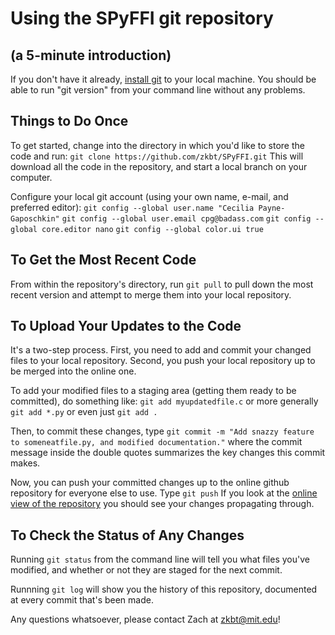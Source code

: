 Using the SPyFFI git repository
===============================
(a 5-minute introduction)
-------------------------

If you don't have it already, [install git](http://git-scm.com/book/en/v2/Getting-Started-Installing-Git) to your local machine. You should be able to run "git version" from your command line without any problems.

Things to Do Once
-----------------
To get started, change into the directory in which you'd like to store the code and run:
`git clone https://github.com/zkbt/SPyFFI.git`
This will download all the code in the repository, and start a local branch on your computer.

Configure your local git account (using your own name, e-mail, and preferred editor):
`git config --global user.name "Cecilia Payne-Gaposchkin"`
`git config --global user.email cpg@badass.com`
`git config --global core.editor nano`
`git config --global color.ui true`

To Get the Most Recent Code
---------------------------
From within the repository's directory, run
`git pull`
to pull down the most recent version and attempt to merge them into your local repository.

To Upload Your Updates to the Code
----------------------------------
It's a two-step process. First, you need to add and commit your changed files to your local repository. Second, you push your local repository up to be merged into the online one.

To add your modified files to a staging area (getting them ready to be committed), do something like:
`git add myupdatedfile.c`
or more generally
`git add *.py`
or even just
`git add .`

Then, to commit these changes, type
`git commit -m "Add snazzy feature to someneatfile.py, and modified documentation."`
where the commit message inside the double quotes summarizes the key changes this commit makes.

Now, you can push your committed changes up to the online github repository for everyone else to use. Type
`git push`
If you look at the [online view of the repository](https://github.com/zkbt/SPyFFI) you should see your changes propagating through.

To Check the Status of Any Changes
----------------------------------
Running `git status` from the command line will tell you what files you've modified, and whether or not they are staged for the next commit.

Runnning `git log` will show you the history of this repository, documented at every commit that's been made.

Any questions whatsoever, please contact Zach at zkbt@mit.edu!
